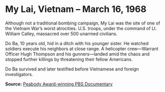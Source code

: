 # My Lai, Vietnam – March 16, 1968

Although not a traditional bombing campaign, My Lai was the site of one of the Vietnam War’s worst atrocities. U.S. troops, under the command of Lt. William Calley, massacred over 500 unarmed civilians. 

Do Ba, 10 years old, hid in a ditch with his younger sister. He watched soldiers execute his neighbors at close range. A helicopter crew—Warrant Officer Hugh Thompson and his gunners—landed amid the chaos and stopped further killings by threatening their fellow Americans.

Do Ba survived and later testified before Vietnamese and foreign investigators.

**Source:** [Peabody Award-winning PBS Documentary](https://www.pbs.org/wgbh/americanexperience/films/mylai/)